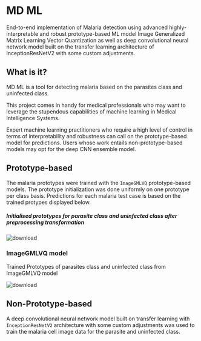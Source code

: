 # MD ML
End-to-end implementation of Malaria detection using advanced highly-interpretable and robust prototype-based ML model Image Generalized Matrix Learning Vector Quantization as well as deep convolutional neural network model built on the transfer learning architecture of InceptionResNetV2 with some custom adjustments.

## What is it?
MD ML is a tool for detecting malaria based on the parasites class and uninfected class.

This project comes in handy for medical professionals who may want to leverage the stupendous capabilities of machine learning in Medical Intelligence Systems.

Expert machine learning practitioners who require a high level of control in terms of interpretability and robustness can call on the prototype-based model for predictions. Users whose work entails non-prototype-based models may opt for the deep CNN ensemble model. 


## Prototype-based 

The malaria prototypes were trained with the ```ImageGMLVQ``` prototype-based models. The prototype initialization was done uniformly on one prototype per class basis. Predictions for each malaria test case is based on the trained protypes displayed below.


##### Initialised prototypes for  parasite class and uninfected class after preprocessing transformation

![download](https://user-images.githubusercontent.com/82911284/175720641-109baf6d-653f-435d-8498-bde91a36ab7a.png)


### ImageGMLVQ model
Trained  Prototypes of parasites class and uninfected class from ImageGMLVQ model

![download](https://user-images.githubusercontent.com/82911284/175665381-fb6b1c5a-146b-4e6e-a647-a006e15dff00.png)


## Non-Prototype-based

A deep convolutional neural network model built on transfer learning with ```InceptionResNetV2``` architecture with some custom adjustments was used to train the malaria cell image data for the parasite and uninfected class.




